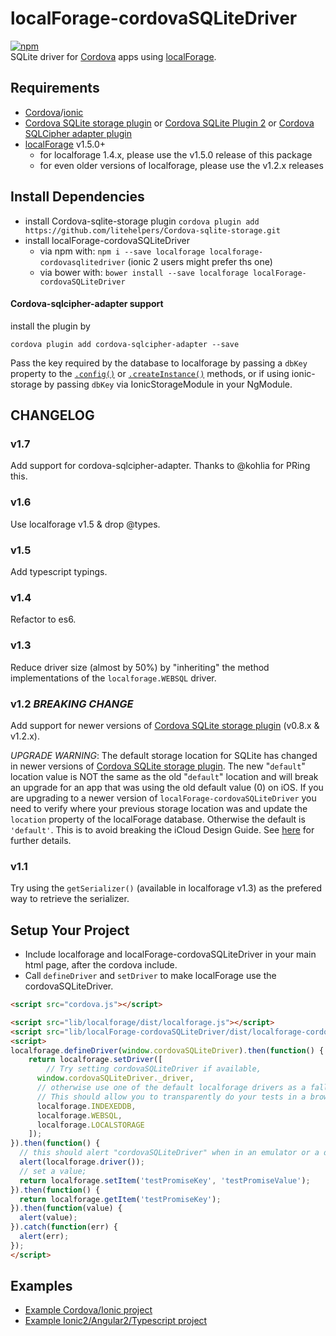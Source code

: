 # localForage-cordovaSQLiteDriver
[![npm](https://img.shields.io/npm/dm/localforage-cordovasqlitedriver.svg)](https://www.npmjs.com/package/localforage-cordovasqlitedriver)  
SQLite driver for [Cordova](https://cordova.apache.org/) apps using [localForage](https://github.com/mozilla/localForage).

## Requirements

* [Cordova](https://cordova.apache.org/)/[ionic](http://ionicframework.com/)
* [Cordova SQLite storage plugin](https://github.com/litehelpers/Cordova-sqlite-storage/) or [Cordova SQLite Plugin 2](https://github.com/nolanlawson/cordova-plugin-sqlite-2) or [Cordova SQLCipher adapter plugin](https://github.com/litehelpers/Cordova-sqlcipher-adapter)
* [localForage](https://github.com/mozilla/localForage) v1.5.0+
  * for localforage 1.4.x, please use the v1.5.0 release of this package
  * for even older versions of localforage, please use the v1.2.x releases


## Install Dependencies

* install Cordova-sqlite-storage plugin `cordova plugin add https://github.com/litehelpers/Cordova-sqlite-storage.git`
* install localForage-cordovaSQLiteDriver
  * via npm with: `npm i --save localforage localforage-cordovasqlitedriver` (ionic 2 users might prefer ths one)
  * via bower with: `bower install --save localforage localForage-cordovaSQLiteDriver`

#### Cordova-sqlcipher-adapter support
install the plugin by
```
cordova plugin add cordova-sqlcipher-adapter --save
```

Pass the key required by the database to localforage by passing a `dbKey` property to the [`.config()`](https://localforage.github.io/localForage/#settings-api-config) or [`.createInstance()`](https://localforage.github.io/localForage/#multiple-instances-createinstance) methods, or if using ionic-storage by passing `dbKey` via IonicStorageModule in your NgModule.

## CHANGELOG

### v1.7
Add support for cordova-sqlcipher-adapter. Thanks to @kohlia for PRing this.

### v1.6
Use localforage v1.5 & drop @types.

### v1.5
Add typescript typings.

### v1.4
Refactor to es6.

### v1.3
Reduce driver size (almost by 50%) by "inheriting" the method implementations of the `localforage.WEBSQL` driver.

### v1.2 *BREAKING CHANGE*
Add support for newer versions of [Cordova SQLite storage plugin](https://github.com/litehelpers/Cordova-sqlite-storage/) (v0.8.x  & v1.2.x).

*UPGRADE WARNING*: The default storage location for SQLite has changed in newer versions of [Cordova SQLite storage plugin](https://github.com/litehelpers/Cordova-sqlite-storage/). The new "`default`" location value is NOT the same as the old "`default`" location and will break an upgrade for an app that was using the old default value (0) on iOS. If you are upgrading to a newer version of `localForage-cordovaSQLiteDriver` you need to verify where your previous storage location was and update the `location` property of the localForage database. Otherwise the default is `'default'`. This is to avoid breaking the iCloud Design Guide. See [here](https://github.com/litehelpers/Cordova-sqlite-storage#important-icloud-backup-of-sqlite-database-is-not-allowed) for further details.

### v1.1
Try using the `getSerializer()` (available in localforage v1.3) as the prefered way to retrieve the serializer.

## Setup Your Project

* Include localforage and localForage-cordovaSQLiteDriver in your main html page, after the cordova include.
* Call `defineDriver` and `setDriver` to make localForage use the cordovaSQLiteDriver.

```html
<script src="cordova.js"></script>

<script src="lib/localforage/dist/localforage.js"></script>
<script src="lib/localForage-cordovaSQLiteDriver/dist/localforage-cordovasqlitedriver.js"></script>
<script>
localforage.defineDriver(window.cordovaSQLiteDriver).then(function() {
    return localforage.setDriver([
    	// Try setting cordovaSQLiteDriver if available,
      window.cordovaSQLiteDriver._driver,
      // otherwise use one of the default localforage drivers as a fallback.
      // This should allow you to transparently do your tests in a browser
      localforage.INDEXEDDB,
      localforage.WEBSQL,
      localforage.LOCALSTORAGE
    ]);
}).then(function() {
  // this should alert "cordovaSQLiteDriver" when in an emulator or a device
  alert(localforage.driver());
  // set a value;
  return localforage.setItem('testPromiseKey', 'testPromiseValue');
}).then(function() {
  return localforage.getItem('testPromiseKey');
}).then(function(value) {
  alert(value);
}).catch(function(err) {
  alert(err);
});
</script>
```

## Examples
* [Example Cordova/Ionic project](https://github.com/thgreasi/localForage-cordovaSQLiteDriver-TestIonicApp)
* [Example Ionic2/Angular2/Typescript project](https://github.com/thgreasi/localForage-cordovaSQLiteDriver-TestIonic2App)
